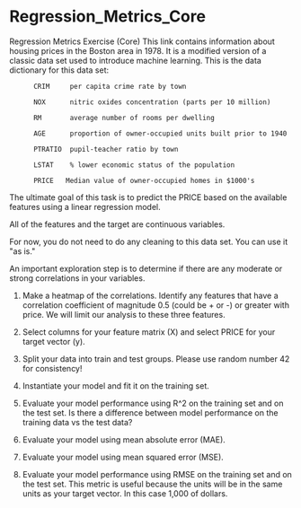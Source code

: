 # Regression_Metrics_Core

Regression Metrics Exercise (Core)
This link contains information about housing prices in the Boston area in 1978.  It is a modified version of a classic data set used to introduce machine learning.  This is the data dictionary for this data set:

          CRIM     per capita crime rate by town

          NOX      nitric oxides concentration (parts per 10 million)

          RM       average number of rooms per dwelling

          AGE      proportion of owner-occupied units built prior to 1940

          PTRATIO  pupil-teacher ratio by town

          LSTAT    % lower economic status of the population

          PRICE   Median value of owner-occupied homes in $1000's

The ultimate goal of this task is to predict the PRICE based on the available features using a linear regression model.

All of the features and the target are continuous variables. 

For now, you do not need to do any cleaning to this data set. You can use it "as is."

An important exploration step is to determine if there are any moderate or strong correlations in your variables.

1) Make a heatmap of the correlations.  Identify any features that have a correlation coefficient of magnitude 0.5 (could be + or -) or greater with price.   We will limit our analysis to these three features.

2) Select columns for your feature matrix (X) and select PRICE for your target vector (y).

3) Split your data into train and test groups. Please use random number 42 for consistency!

4) Instantiate your model and fit it on the training set.

5) Evaluate your model performance using R^2 on the training set and on the test set.  Is there a difference between model performance on the training data vs the test data?

6) Evaluate your model using mean absolute error (MAE).

7) Evaluate your model using mean squared error (MSE).  

8) Evaluate your model performance using RMSE on the training set and on the test set. This metric is useful because the units will be in the same units as your target vector. In this case 1,000 of dollars.  

